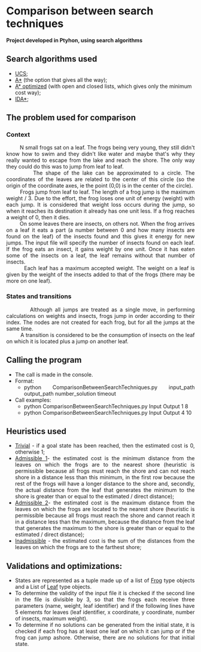 # Comparison between search techniques
**Project developed in Ptyhon, using search algorithms**

## Search algorithms used
* <ins>UCS</ins>;
* <ins>A*</ins> (the option that gives all the way); 
* <ins>A* optimized</ins> (with open and closed lists, which gives only the minimum cost way);
* <ins>IDA*</ins>;

## The problem used for comparison

### Context
<div align="justify"> &nbsp;&nbsp;&nbsp;&nbsp;&nbsp;&nbsp;&nbsp;&nbsp; N small frogs sat on a leaf. The frogs being very young, they still didn't know how to swim and they didn't like water and maybe that's why they really wanted to escape from the lake and reach the shore. The only way they could do this was to jump from leaf to leaf. 
<div align="justify"> &nbsp;&nbsp;&nbsp;&nbsp;&nbsp;&nbsp;&nbsp;&nbsp; The shape of the lake can be approximated to a circle. The coordinates of the leaves are related to the center of this circle (so the origin of the coordinate axes, ie the point (0,0) is in the center of the circle). 
<div align="justify"> &nbsp;&nbsp;&nbsp;&nbsp;&nbsp;&nbsp;&nbsp;&nbsp; Frogs jump from leaf to leaf. The length of a frog jump is the maximum weight / 3. Due to the effort, the frog loses one unit of energy (weight) with each jump. It is considered that weight loss occurs during the jump, so when it reaches its destination it already has one unit less. If a frog reaches a weight of 0, then it dies. 
<div align="justify"> &nbsp;&nbsp;&nbsp;&nbsp;&nbsp;&nbsp;&nbsp;&nbsp; On some leaves there are insects, on others not. When the frog arrives on a leaf it eats a part (a number between 0 and how many insects are found on the leaf) of the insects found and this gives it energy for new jumps. The input file will specify the number of insects found on each leaf. If the frog eats an insect, it gains weight by one unit. Once it has eaten some of the insects on a leaf, the leaf remains without that number of insects. 
<div align="justify"> &nbsp;&nbsp;&nbsp;&nbsp;&nbsp;&nbsp;&nbsp;&nbsp; Each leaf has a maximum accepted weight. The weight on a leaf is given by the weight of the insects added to that of the frogs (there may be more on one leaf).

### States and transitions
<div align="justify"> &nbsp;&nbsp;&nbsp;&nbsp;&nbsp;&nbsp;&nbsp;&nbsp; Although all jumps are treated as a single move, in performing calculations on weights and insects, frogs jump in order according to their index. The nodes are not created for each frog, but for all the jumps at the same time.
<div align="justify"> &nbsp;&nbsp;&nbsp;&nbsp;&nbsp;&nbsp;&nbsp;&nbsp; A transition is considered to be the consumption of insects on the leaf on which it is located plus a jump on another leaf.
 
## Calling the program
* The call is made in the console.
* Format: 
     * python ComparisonBetweenSearchTechniques.py input_path output_path number_solution timeout
* Call examples: 
     * python ComparisonBetweenSearchTechniques.py Input Output 1 8 
     * python ComparisonBetweenSearchTechniques.py Input Output 4 10


## Heuristics used
* <ins>Trivial</ins> - if a goal state has been reached, then the estimated cost is 0, otherwise 1;
* <div align="justify"> <ins>Admissible 1</ins>- the estimated cost is the minimum distance from the leaves on which the frogs are to the nearest shore (heuristic is permissible because all frogs must reach the shore and can not reach shore in a distance less than this minimum, in the first row because the rest of the frogs will have a longer distance to the shore and, secondly, the actual distance from the leaf that generates the minimum to the shore is greater than or equal to the estimated / direct distance);
* <div align="justify"> <ins>Admissible 2</ins>- the estimated cost is the maximum distance from the leaves on which the frogs are located to the nearest shore (heuristic is permissible because all frogs must reach the shore and cannot reach it in a distance less than the maximum, because the distance from the leaf that generates the maximum to the shore is greater than or equal to the estimated / direct distance);
* <ins>Inadmissible</ins> - the estimated cost is the sum of the distances from the leaves on which the frogs are to the farthest shore;

## Validations and optimizations:
* States are represented as a tuple made up of a list of [Frog](https://github.com/AtasieOana/Comparison-between-search-techniques/blob/main/ComparisonBetweenSearchTechniques.py#L40) type objects and a List of [Leaf](https://github.com/AtasieOana/Comparison-between-search-techniques/blob/main/ComparisonBetweenSearchTechniques.py#L8) type objects.
* To determine the validity of the input file it is checked if the second line in the file is divisible by 3, so that the frogs each receive three parameters (name, weight, leaf identifier) and if the following lines have 5 elements for leaves (leaf identifier, x coordinate, y coordinate, number of insects, maximum weight).
* To determine if no solutions can be generated from the initial state, it is checked if each frog has at least one leaf on which it can jump or if the frog can jump ashore. Otherwise, there are no solutions for that initial state.
